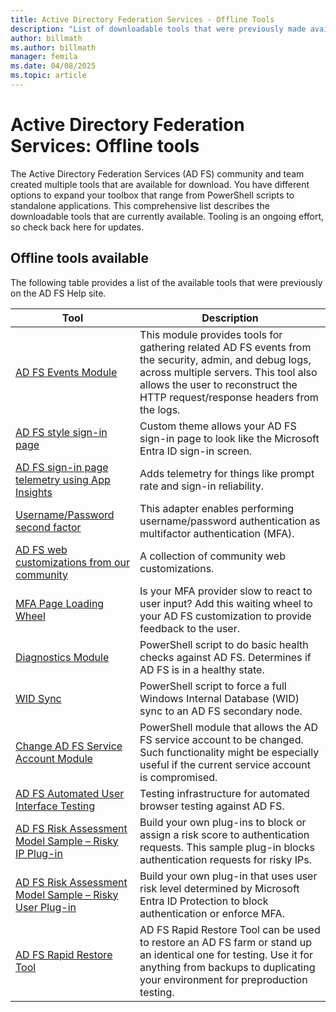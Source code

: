 ```yaml
---
title: Active Directory Federation Services - Offline Tools
description: "List of downloadable tools that were previously made available through the Active Directory Federation Services Help site."
author: billmath
ms.author: billmath
manager: femila
ms.date: 04/08/2025
ms.topic: article
---
```


# Active Directory Federation Services: Offline tools

The Active Directory Federation Services (AD FS) community and team created multiple tools that are available for download. You have different options to expand your toolbox that range from PowerShell scripts to standalone applications. This comprehensive list describes the downloadable tools that are currently available. Tooling is an ongoing effort, so check back here for updates.

## Offline tools available

The following table provides a list of the available tools that were previously on the AD FS Help site.

|Tool|Description|
|-----|-----|
|[AD FS Events Module](https://github.com/Microsoft/adfsToolbox/tree/master/eventsModule)|This module provides tools for gathering related AD FS events from the security, admin, and debug logs, across multiple servers. This tool also allows the user to reconstruct the HTTP request/response headers from the logs.|
|[AD FS style sign-in page](https://github.com/Microsoft/adfsWebCustomization/tree/master/pageDetectionTelemetry)|Custom theme allows your AD FS sign-in page to look like the Microsoft Entra ID sign-in screen.|
|[AD FS sign-in page telemetry using App Insights](https://github.com/Microsoft/adfsWebCustomization/tree/master/pageDetectionTelemetry)|Adds telemetry for things like prompt rate and sign-in reliability.|
|[Username/Password second factor](https://github.com/Microsoft/adfsAuthAdapters/tree/master/UsernamePasswordSecondFactor)|This adapter enables performing username/password authentication as multifactor authentication (MFA).|
|[AD FS web customizations from our community](https://github.com/Microsoft/adfsWebCustomization/tree/master/communityCustomizations)|A collection of community web customizations.|
|[MFA Page Loading Wheel](https://github.com/Microsoft/adfsWebCustomization/tree/master/mfaLoadingWheel)|Is your MFA provider slow to react to user input? Add this waiting wheel to your AD FS customization to provide feedback to the user.|
|[Diagnostics Module](https://github.com/Microsoft/adfsToolbox/tree/master/diagnosticsModule)|PowerShell script to do basic health checks against AD FS. Determines if AD FS is in a healthy state.|
|[WID Sync](https://github.com/Microsoft/adfsToolbox/tree/master/widSyncModule)|PowerShell script to force a full Windows Internal Database (WID) sync to an AD FS secondary node.|
|[Change AD FS Service Account Module](https://github.com/Microsoft/adfsToolbox/tree/master/serviceAccountModule)|PowerShell module that allows the AD FS service account to be changed. Such functionality might be especially useful if the current service account is compromised.|
|[AD FS Automated User Interface Testing](https://github.com/Microsoft/adfsUITesting)|Testing infrastructure for automated browser testing against AD FS.|
|[AD FS Risk Assessment Model Sample – Risky IP Plug-in](https://github.com/Microsoft/adfs-sample-RiskAssessmentModel-RiskyIPBlock)|Build your own plug-ins to block or assign a risk score to authentication requests. This sample plug-in blocks authentication requests for risky IPs.|
|[AD FS Risk Assessment Model Sample – Risky User Plug-in](https://github.com/microsoft/adfs-sample-block-user-on-adfs-marked-risky-by-AzureAD-IdentityProtection)|Build your own plug-in that uses user risk level determined by Microsoft Entra ID Protection to block authentication or enforce MFA.|
|[AD FS Rapid Restore Tool](ad-fs-rapid-restore-tool.md)|AD FS Rapid Restore Tool can be used to restore an AD FS farm or stand up an identical one for testing. Use it for anything from backups to duplicating your environment for preproduction testing.|
